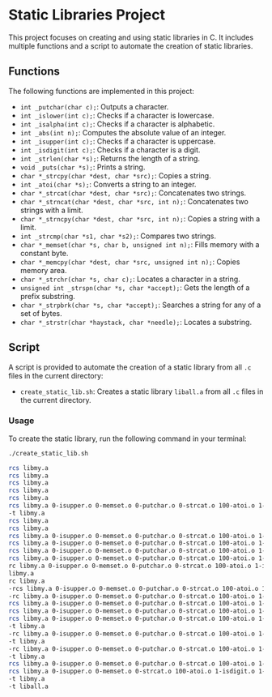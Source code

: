# Static Libraries Project

This project focuses on creating and using static libraries in C. It includes multiple functions and a script to automate the creation of static libraries.

## Functions

The following functions are implemented in this project:

- `int _putchar(char c);`: Outputs a character.
- `int _islower(int c);`: Checks if a character is lowercase.
- `int _isalpha(int c);`: Checks if a character is alphabetic.
- `int _abs(int n);`: Computes the absolute value of an integer.
- `int _isupper(int c);`: Checks if a character is uppercase.
- `int _isdigit(int c);`: Checks if a character is a digit.
- `int _strlen(char *s);`: Returns the length of a string.
- `void _puts(char *s);`: Prints a string.
- `char *_strcpy(char *dest, char *src);`: Copies a string.
- `int _atoi(char *s);`: Converts a string to an integer.
- `char *_strcat(char *dest, char *src);`: Concatenates two strings.
- `char *_strncat(char *dest, char *src, int n);`: Concatenates two strings with a limit.
- `char *_strncpy(char *dest, char *src, int n);`: Copies a string with a limit.
- `int _strcmp(char *s1, char *s2);`: Compares two strings.
- `char *_memset(char *s, char b, unsigned int n);`: Fills memory with a constant byte.
- `char *_memcpy(char *dest, char *src, unsigned int n);`: Copies memory area.
- `char *_strchr(char *s, char c);`: Locates a character in a string.
- `unsigned int _strspn(char *s, char *accept);`: Gets the length of a prefix substring.
- `char *_strpbrk(char *s, char *accept);`: Searches a string for any of a set of bytes.
- `char *_strstr(char *haystack, char *needle);`: Locates a substring.

## Script

A script is provided to automate the creation of a static library from all `.c` files in the current directory:

- `create_static_lib.sh`: Creates a static library `liball.a` from all `.c` files in the current directory.

### Usage

To create the static library, run the following command in your terminal:

```sh
./create_static_lib.sh

rcs libmy.a
rcs libmy.a
rcs libmy.a
rcs libmy.a
rcs libmy.a
rcs libmy.a 0-isupper.o 0-memset.o 0-putchar.o 0-strcat.o 100-atoi.o 1-isdigit.o 1-memcpy.o 1-strncat.o 2-strchr.o 2-strlen.o 2-strncpy.o 3-islower.o 3-puts.o 3-strcmp.o 3-strspn.o 4-isalpha.o 4-strpbrk.o 5-strstr.o 6-abs.o 9-strcpy.o
-t libmy.a
rcs libmy.a
rcs libmy.a
rcs libmy.a 0-isupper.o 0-memset.o 0-putchar.o 0-strcat.o 100-atoi.o 1-isdigit.o 1-memcpy.o 1-strncat.o 2-strchr.o 2-strlen.o 2-strncpy.o 3-islower.o 3-puts.o 3-strcmp.o 3-strspn.o 4-isalpha.o 4-strpbrk.o 5-strstr.o 6-abs.o 9-strcpy.o
rcs libmy.a 0-isupper.o 0-memset.o 0-putchar.o 0-strcat.o 100-atoi.o 1-isdigit.o 1-memcpy.o 1-strncat.o 2-strchr.o 2-strlen.o 2-strncpy.o 3-islower.o 3-puts.o 3-strcmp.o 3-strspn.o 4-isalpha.o 4-strpbrk.o 5-strstr.o 6-abs.o 9-strcpy.o
rcs libmy.a 0-isupper.o 0-memset.o 0-putchar.o 0-strcat.o 100-atoi.o 1-isdigit.o 1-memcpy.o 1-strncat.o 2-strchr.o 2-strlen.o 2-strncpy.o 3-islower.o 3-puts.o 3-strcmp.o 3-strspn.o 4-isalpha.o 4-strpbrk.o 5-strstr.o 6-abs.o 9-strcpy.o
rcs libmy.a 0-isupper.o 0-memset.o 0-putchar.o 0-strcat.o 100-atoi.o 1-isdigit.o 1-memcpy.o 1-strncat.o 2-strchr.o 2-strlen.o 2-strncpy.o 3-islower.o 3-puts.o 3-strcmp.o 3-strspn.o 4-isalpha.o 4-strpbrk.o 5-strstr.o 6-abs.o 9-strcpy.o
rc libmy.a 0-isupper.o 0-memset.o 0-putchar.o 0-strcat.o 100-atoi.o 1-isdigit.o 1-memcpy.o 1-strncat.o 2-strchr.o 2-strlen.o 2-strncpy.o 3-islower.o 3-puts.o 3-strcmp.o 3-strspn.o 4-isalpha.o 4-strpbrk.o 5-strstr.o 6-abs.o 9-strcpy.o
libmy.a
rc libmy.a
-rcs libmy.a 0-isupper.o 0-memset.o 0-putchar.o 0-strcat.o 100-atoi.o 1-isdigit.o 1-memcpy.o 1-strncat.o 2-strchr.o 2-strlen.o 2-strncpy.o 3-islower.o 3-puts.o 3-strcmp.o 3-strspn.o 4-isalpha.o 4-strpbrk.o 5-strstr.o 6-abs.o 9-strcpy.o
-rc libmy.a 0-isupper.o 0-memset.o 0-putchar.o 0-strcat.o 100-atoi.o 1-isdigit.o 1-memcpy.o 1-strncat.o 2-strchr.o 2-strlen.o 2-strncpy.o 3-islower.o 3-puts.o 3-strcmp.o 3-strspn.o 4-isalpha.o 4-strpbrk.o 5-strstr.o 6-abs.o 9-strcpy.o
rcs libmy.a 0-isupper.o 0-memset.o 0-putchar.o 0-strcat.o 100-atoi.o 1-isdigit.o 1-memcpy.o 1-strncat.o 2-strchr.o 2-strlen.o 2-strncpy.o 3-islower.o 3-puts.o 3-strcmp.o 3-strspn.o 4-isalpha.o 4-strpbrk.o 5-strstr.o 6-abs.o 9-strcpy.o
rcs libmy.a 0-isupper.o 0-memset.o 0-putchar.o 0-strcat.o 100-atoi.o 1-isdigit.o 1-memcpy.o 1-strncat.o 2-strchr.o 2-strlen.o 2-strncpy.o 3-islower.o 3-puts.o 3-strcmp.o 3-strspn.o 4-isalpha.o 4-strpbrk.o 5-strstr.o 6-abs.o 9-strcpy.o
rcs libmy.a 0-isupper.o 0-memset.o 0-putchar.o 0-strcat.o 100-atoi.o 1-isdigit.o 1-memcpy.o 1-strncat.o 2-strchr.o 2-strlen.o 2-strncpy.o 3-islower.o 3-puts.o 3-strcmp.o 3-strspn.o 4-isalpha.o 4-strpbrk.o 5-strstr.o 6-abs.o 9-strcpy.o
-t libmy.a
-rc libmy.a 0-isupper.o 0-memset.o 0-putchar.o 0-strcat.o 100-atoi.o 1-isdigit.o 1-memcpy.o 1-strncat.o 2-strchr.o 2-strlen.o 2-strncpy.o 3-islower.o 3-puts.o 3-strcmp.o 3-strspn.o 4-isalpha.o 4-strpbrk.o 5-strstr.o 6-abs.o 9-strcpy.o
-t libmy.a
-rc libmy.a 0-isupper.o 0-memset.o 0-putchar.o 0-strcat.o 100-atoi.o 1-isdigit.o 1-memcpy.o 1-strncat.o 2-strchr.o 2-strlen.o 2-strncpy.o 3-islower.o 3-puts.o 3-strcmp.o 3-strspn.o 4-isalpha.o 4-strpbrk.o 5-strstr.o 6-abs.o 9-strcpy.o
-t libmy.a
rcs libmy.a 0-isupper.o 0-memset.o 0-putchar.o 0-strcat.o 100-atoi.o 1-isdigit.o 1-memcpy.o 1-strncat.o 2-strchr.o 2-strlen.o 2-strncpy.o 3-islower.o 3-puts.o 3-strcmp.o 3-strspn.o 4-isalpha.o 4-strpbrk.o 5-strstr.o 6-abs.o 9-strcpy.o
rcs libmy.a 0-isupper.o 0-memset.o 0-strcat.o 100-atoi.o 1-isdigit.o 1-memcpy.o 1-strncat.o 2-strchr.o 2-strlen.o 2-strncpy.o 3-islower.o 3-puts.o 3-strcmp.o 3-strspn.o 4-isalpha.o 4-strpbrk.o 5-strstr.o 6-abs.o 9-strcpy.o _putchar.o
-t libmy.a
-t liball.a
